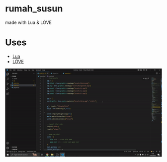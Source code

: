 # rumah_susun
made with Lua &amp; LÖVE 

# Uses 
* [Lua](https://www.lua.org/)
* [LÖVE](https://love2d.org/)

<img src="https://github.com/pepega90/rumah_susun/blob/main/preview.gif" />

